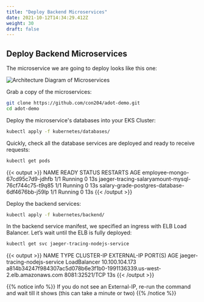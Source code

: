 ```yaml
---
title: "Deploy Backend Microservices"
date: 2021-10-12T14:34:29.412Z
weight: 30
draft: false
---
```


## Deploy Backend Microservices

The microservice we are going to deploy looks like this one:

![Architecture Diagram of Microservices](/images/observability-with-adot/microservice.png)

Grab a copy of the microservices:
```bash
git clone https://github.com/con204/adot-demo.git
cd adot-demo
```

Deploy the microservice's databases into your EKS Cluster:
```bash
kubectl apply -f kubernetes/databases/
```

Quickly, check all the database services are deployed and ready to receive requests:
```bash
kubectl get pods
```
{{< output >}}
NAME                                                 READY   STATUS    RESTARTS   AGE
employee-mongo-67cd95c7d9-jdhfb                      1/1     Running   0          13s
jaeger-tracing-salaryamount-mysql-76cf744c75-t9q85   1/1     Running   0          13s
salary-grade-postgres-database-6df4676bb-j59lp       1/1     Running   0          13s
{{< /output >}}

Deploy the backend services:
```bash
kubectl apply -f kubernetes/backend/
```

In the backend service manifest, we specified an ingress with ELB Load Balancer. Let’s wait until the ELB is fully deployed:
```bash
kubectl get svc jaeger-tracing-nodejs-service
```
{{< output >}} 
NAME                            TYPE           CLUSTER-IP       EXTERNAL-IP                                                               PORT(S)          AGE
jaeger-tracing-nodejs-service   LoadBalancer   10.100.104.173   a814b34247f984307ac5d078b6e3f1b0-1991136339.us-west-2.elb.amazonaws.com   8081:32521/TCP   13s
{{< /output >}}

{{% notice info %}}
If you do not see an External-IP, re-run the command and wait till it shows (this can take a minute or two)
{{% /notice %}}

